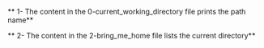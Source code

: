 ** 1- The content in the 0-current_working_directory file prints the path name**
>>>>>>>>>>>
** 2- The content in the 2-bring_me_home file  lists the current directory**
